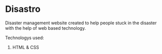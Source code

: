 # Disastro

Disaster management website created to help people stuck in the disaster with the help of web based technology.

Technologys used:<br>
1. HTML & CSS

